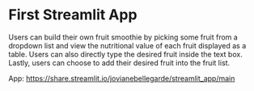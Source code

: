 # First Streamlit App

Users can build their own fruit smoothie by picking some fruit from a dropdown list and view the nutritional value of each fruit displayed as a table. 
Users can also directly type the desired fruit inside the text box. Lastly, users can choose to add their desired fruit into the fruit list.

App: https://share.streamlit.io/jovianebellegarde/streamlit_app/main
